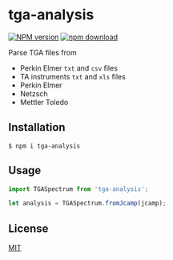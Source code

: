 # tga-analysis

[![NPM version][npm-image]][npm-url]
[![npm download][download-image]][download-url]

Parse TGA files from

- Perkin Elmer `txt` and `csv` files
- TA instruments `txt` and `xls` files
- Perkin Elmer
- Netzsch
- Mettler Toledo

## Installation

`$ npm i tga-analysis`

## Usage

```js
import TGASpectrum from 'tga-analysis';

let analysis = TGASpectrum.fromJcamp(jcamp);
```

## License

[MIT](./LICENSE)

[npm-image]: https://img.shields.io/npm/v/tga-analysis.svg
[npm-url]: https://www.npmjs.com/package/tga-analysis
[download-image]: https://img.shields.io/npm/dm/tga-analysis.svg
[download-url]: https://www.npmjs.com/package/tga-analysis
